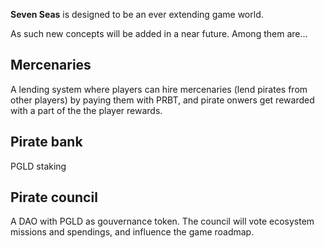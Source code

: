 **Seven Seas** is designed to be an ever extending game world.

As such new concepts will be added in a near future. Among them are...

## Mercenaries

A lending system where players can hire mercenaries (lend pirates from other players) by paying them with PRBT, and pirate onwers get rewarded with a part of the the player rewards.

## Pirate bank

PGLD staking

## Pirate council

A DAO with PGLD as gouvernance token. The council will vote ecosystem missions and spendings, and influence the game roadmap.